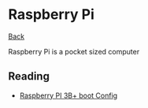 # Raspberry Pi

[Back](../embedded/embedded.md)

Raspberry Pi is a pocket sized computer

## Reading

- [Raspberry PI 3B+ boot Config](./pi-boot-config.md)
